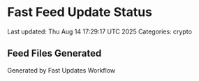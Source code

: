 # Fast Feed Update Status
Last updated: Thu Aug 14 17:29:17 UTC 2025
Categories: crypto

## Feed Files Generated

Generated by Fast Updates Workflow
